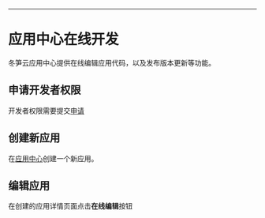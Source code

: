 ---

# 应用中心在线开发

冬笋云应用中心提供在线编辑应用代码，以及发布版本更新等功能。


## 申请开发者权限

开发者权限需要提交[申请](http://developer.thingsroot.com)


## 创建新应用

在[应用中心](http://store.thingsroot.com)创建一个新应用。


## 编辑应用

在创建的应用详情页面点击**在线编辑**按钮





